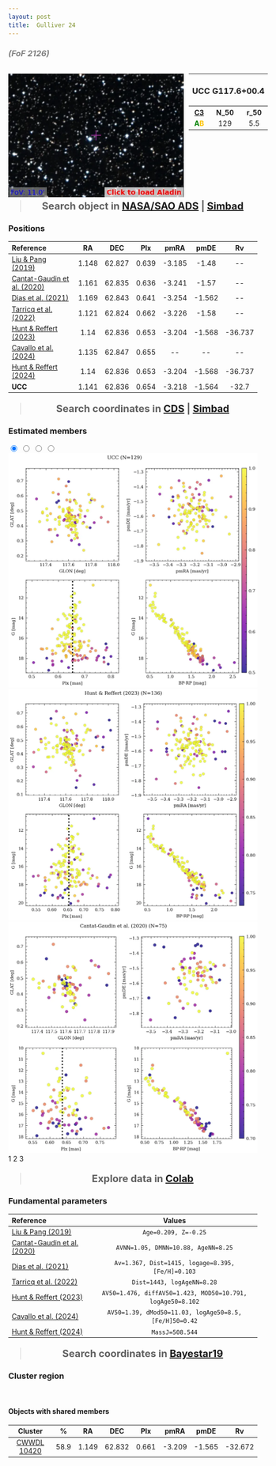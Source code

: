 ```yaml
---
layout: post
title:  Gulliver 24
---
```

<h3><span style="color: #808080;"><i>(FoF 2126)</i></span></h3><div style="display: flex; justify-content: space-between; width:720px;height:250px">
<div style="text-align: center;">

<!-- Static image + data attributes for FOV and target -->
<img id="aladin_img"
     data-umami-event="aladin_load"
     src="https://raw.githubusercontent.com/ucc23/Q2P/main/plots/aladin/gulliver24.webp"
     alt="Click to load Aladin Lite" 
     style="width:355px;height:250px; cursor: pointer;"
     data-fov="0.183" 
     data-target="1.141 62.836"/>
<!-- Div to contain Aladin Lite viewer -->
<div id="aladin-lite-div" style="width:355px;height:250px;display:none;"></div>
<!-- Aladin Lite script (will be loaded after the image is clicked) -->
<script src="{{ site.baseurl }}/scripts/aladin_load.js"></script>

</div>
<!-- Left block -->

<table style="width:355px;height:250px;">
  <!-- Row 1 (title) -->
  <tr>
    <td colspan="5"><h3>UCC G117.6+00.4</h3></td>
  </tr>
  <!-- Row 2 -->
  <tr>
    <th style="text-align: center;"><a href="https://ucc.ar/faq#what-is-the-c3-parameter" title="Combined class">C3</a></th>
    <th style="text-align: center;"><div title="Stars with membership probability >50%">N_50</div></th>
    <th style="text-align: center;"><div title="Radius that contains half the members [arcmin]">r_50</div></th>
  </tr>
  <!-- Row 3 -->
  <tr>
    <td style="text-align: center;"><span style="color: green; font-weight: bold;">A</span><span style="color: #FFC300; font-weight: bold;">B</span></td>
    <td style="text-align: center;">129</td>
    <td style="text-align: center;">5.5</td>
  </tr>
</table>
</div>

> <p style="text-align:center; font-weight: bold; font-size:20px">Search object in <a data-umami-event="nasa_search" href="https://ui.adsabs.harvard.edu/search/q=%20collection%3Aastronomy%20body%3A%22Gulliver%2024%22&sort=date%20desc%2C%20bibcode%20desc&p_=0" target="_blank">NASA/SAO ADS</a> | <a data-umami-event="simbad_search" href="https://simbad.cds.unistra.fr/simbad/sim-id-refs?Ident=gulliver24" target="_blank">Simbad</a></p>


### Positions

| Reference    | RA    | DEC   | Plx  | pmRA  | pmDE   |  Rv  |
| :---         | :---: | :---: | :---: | :---: | :---: | :---: |
|[Liu & Pang (2019)](https://ui.adsabs.harvard.edu/abs/2019ApJS..245...32L) | 1.148 | 62.827 | 0.639 | -3.185 | -1.48 | -- |
|[Cantat-Gaudin et al. (2020)](https://ui.adsabs.harvard.edu/abs/2020A%26A...640A...1C) | 1.161 | 62.835 | 0.636 | -3.241 | -1.57 | -- |
|[Dias et al. (2021)](https://ui.adsabs.harvard.edu/abs/2021MNRAS.504..356D) | 1.169 | 62.843 | 0.641 | -3.254 | -1.562 | -- |
|[Tarricq et al. (2022)](https://ui.adsabs.harvard.edu/abs/2022A%26A...659A..59T) | 1.121 | 62.824 | 0.662 | -3.226 | -1.58 | -- |
|[Hunt & Reffert (2023)](https://ui.adsabs.harvard.edu/abs/2023A%26A...673A.114H) | 1.14 | 62.836 | 0.653 | -3.204 | -1.568 | -36.737 |
|[Cavallo et al. (2024)](https://ui.adsabs.harvard.edu/abs/2024AJ....167...12C) | 1.135 | 62.847 | 0.655 | -- | -- | -- |
|[Hunt & Reffert (2024)](https://ui.adsabs.harvard.edu/abs/2024A%26A...686A..42H) | 1.14 | 62.836 | 0.653 | -3.204 | -1.568 | -36.737 |
| **UCC** |1.141 | 62.836 | 0.654 | -3.218 | -1.564 | -32.7 |

> <p style="text-align:center; font-weight: bold; font-size:20px">Search coordinates in <a data-umami-event="cds_coord_search" href="https://cdsportal.u-strasbg.fr/?target=1.141,+62.836" target="_blank">CDS</a> | <a data-umami-event="simbad_coord_search" href="https://simbad.cds.unistra.fr/mobile/object_list.html?coord=1.141%2062.836&output=json&radius=5&userEntry=gulliver24" target="_blank">Simbad</a></p>

### Estimated members

<div class="carousel">
<input type="radio" name="radio-btn" id="slide1" checked>
<input type="radio" name="radio-btn" id="slide1">
<input type="radio" name="radio-btn" id="slide2">
<input type="radio" name="radio-btn" id="slide3">
<div class="slides">
<div class="slide">
<a href="https://raw.githubusercontent.com/ucc23/Q2P/main/plots/UCC/gulliver24.webp" target="_blank">
<img src="https://raw.githubusercontent.com/ucc23/Q2P/main/plots/UCC/gulliver24.webp" alt="Gulliver 24 UCC">
</a>
</div>
<div class="slide">
<a href="https://raw.githubusercontent.com/ucc23/Q2P/main/plots/HUNT23/gulliver24.webp" target="_blank">
<img src="https://raw.githubusercontent.com/ucc23/Q2P/main/plots/HUNT23/gulliver24.webp" alt="Gulliver 24 HUNT23">
</a>
</div>
<div class="slide">
<a href="https://raw.githubusercontent.com/ucc23/Q2P/main/plots/CANTAT20/gulliver24.webp" target="_blank">
<img src="https://raw.githubusercontent.com/ucc23/Q2P/main/plots/CANTAT20/gulliver24.webp" alt="Gulliver 24 CANTAT20">
</a>
</div>
</div>
<div class="indicators">
<label for="slide1">1</label>
<label for="slide2">2</label>
<label for="slide3">3</label>
</div>
</div>


> <p style="text-align:center; font-weight: bold; font-size:20px">Explore data in <a data-umami-event="colab" href="https://colab.research.google.com/github/ucc23/ucc/blob/main/assets/notebook.ipynb" target="_blank">Colab</a></p>


### Fundamental parameters

| Reference |  Values |
| :---      |  :---:  |
| [Liu & Pang (2019)](https://ui.adsabs.harvard.edu/abs/2019ApJS..245...32L) | `Age=0.209, Z=-0.25` |
| [Cantat-Gaudin et al. (2020)](https://ui.adsabs.harvard.edu/abs/2020A%26A...640A...1C) | `AVNN=1.05, DMNN=10.88, AgeNN=8.25` |
| [Dias et al. (2021)](https://ui.adsabs.harvard.edu/abs/2021MNRAS.504..356D) | `Av=1.367, Dist=1415, logage=8.395, [Fe/H]=0.103` |
| [Tarricq et al. (2022)](https://ui.adsabs.harvard.edu/abs/2022A%26A...659A..59T) | `Dist=1443, logAgeNN=8.28` |
| [Hunt & Reffert (2023)](https://ui.adsabs.harvard.edu/abs/2023A%26A...673A.114H) | `AV50=1.476, diffAV50=1.423, MOD50=10.791, logAge50=8.102` |
| [Cavallo et al. (2024)](https://ui.adsabs.harvard.edu/abs/2024AJ....167...12C) | `AV50=1.39, dMod50=11.03, logAge50=8.5, [Fe/H]50=0.42` |
| [Hunt & Reffert (2024)](https://ui.adsabs.harvard.edu/abs/2024A%26A...686A..42H) | `MassJ=508.544` |

> <p style="text-align:center; font-weight: bold; font-size:20px">Search coordinates in <a data-umami-event="bayestar" href="http://argonaut.skymaps.info/query?lon=117.614%20&lat=0.455&coordsys=gal&mapname=bayestar2019" target="_blank">Bayestar19</a></p>


### Cluster region

<html lang="en">
  <body>
    <center>
    <div id="plot-params"
         data-oc-name="gulliver24"
         data-ra-center="1.16"
         data-dec-center="62.84"
         data-rad-deg="5.5"
         data-plx="0.654">
    </div>
    <div id="plot-container">
        <div id="plot"></div>
    </div>
    <script defer type="module" src="{{ site.baseurl }}/scripts/radec_scatter.js"></script>
    </center>
  </body>
</html>
<br>


#### Objects with shared members

| Cluster | <span title="Percentage of members that this OC shares with the ones listed">%</span>   | RA   | DEC   | Plx   | pmRA  | pmDE  | Rv    |
| :---:   | :-: |:---: | :---: | :---: | :---: | :---: | :---: |
|[CWWDL 10420](/_clusters/cwwdl10420/)| 58.9 | 1.149 | 62.832 | 0.661 | -3.209 | -1.565 | -32.672 |